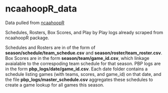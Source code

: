 # ncaahoopR_data
Data pulled from [ncaahoopR](https://github.com/lbenz730/ncaahoopR)

Schedules, Rosters, Box Scores, and Play by Play logs already scraped from ncaahoopR package.

Schedules and Rosters are in of the form of __season/schedule/team_schedue.csv__ and __season/roster/team_roster.csv__. Box Scores are in the form __season/team/game_id.csv__, which linkage avaialable to the correspoding team schedule for that season. PBP logs are in the form __pbp_logs/date/game_id.csv__. Each date folder contains a schedule listing games (with teams, scores, and game_id) on that date, and the file __pbp_logs/master_schedule.csv__ aggregates these schedules to create a game lookup for all games this season.


